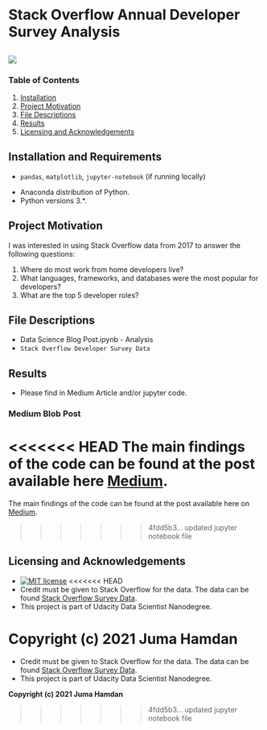 # Stack Overflow Annual Developer Survey Analysis
![](https://forthebadge.com/images/badges/made-with-python.svg)
-----------
### Table of Contents

1. [Installation](#installation)
2. [Project Motivation](#motivation)
3. [File Descriptions](#files)
4. [Results](#results)
5. [Licensing and Acknowledgements](#licensing)

## Installation and Requirements
+ `pandas`, `matplotlib`, `jupyter-notebook` (if running locally)
* Anaconda distribution of Python.
* Python versions 3.*.

## Project Motivation

I was interested in using Stack Overflow data from 2017 to answer the following questions:

1. Where do most work from home developers live?
2. What languages, frameworks, and databases were the most popular for developers?
3. What are the top 5 developer roles?

## File Descriptions
+ Data Science Blog Post.ipynb - Analysis
+ `Stack Overflow Developer Survey Data`

## Results
+ Please find in Medium Article and/or jupyter code.

### Medium Blob Post
<<<<<<< HEAD
The main findings of the code can be found at the post available here [Medium](https://jumahamdan.medium.com/exploratory-data-analysis-of-stack-overflow-developer-survey-cdd69462cc92).
=======
The main findings of the code can be found at the post available here on [Medium](https://jumahamdan.medium.com/exploratory-data-analysis-of-stack-overflow-developer-survey-cdd69462cc92).
>>>>>>> 4fdd5b3... updated jupyter notebook file


## Licensing and Acknowledgements

* [![MIT license](http://img.shields.io/badge/license-MIT-brightgreen.svg)](http://opensource.org/licenses/MIT)
<<<<<<< HEAD
* Credit must be given to Stack Overflow for the data. The data can be found [Stack Overflow Survey Data](https://insights.stackoverflow.com/survey).
* This project is part of Udacity Data Scientist Nanodegree. 

**Copyright (c) 2021 Juma Hamdan**
=======

* Credit must be given to Stack Overflow for the data. The data can be found [Stack Overflow Survey Data](https://insights.stackoverflow.com/survey).
* This project is part of Udacity Data Scientist Nanodegree. 

**Copyright (c) 2021 Juma Hamdan**
>>>>>>> 4fdd5b3... updated jupyter notebook file
